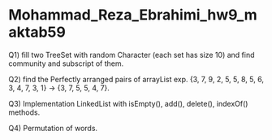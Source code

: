 # Mohammad_Reza_Ebrahimi_hw9_maktab59
 Q1) fill two TreeSet with random Character (each set has size 10) and find community and subscript of them.
 
 Q2) find the Perfectly arranged pairs of arrayList
     exp. {3, 7, 9, 2, 5, 5, 8, 5, 6, 3, 4, 7, 3, 1} -> {3, 7, 5, 5, 4, 7}.
     
 Q3) Implementation LinkedList with isEmpty(), add(), delete(), indexOf() methods.

 Q4) Permutation of words.
